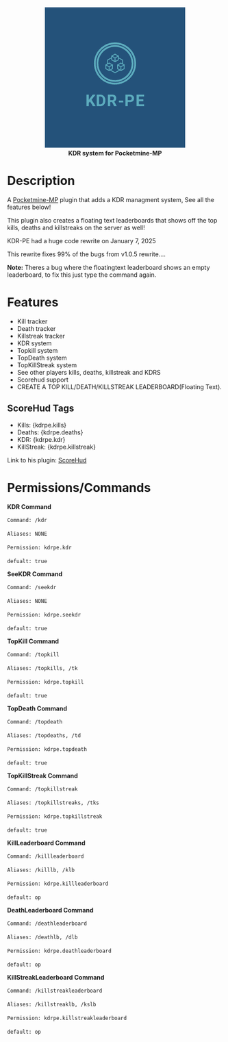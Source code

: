 <p align="center">
    <a href="https://github.com/Terpz710/KDR-PE"><img src="https://github.com/Terpz710/KDR-PE/blob/main/icon.png"></img></a><br>
    <b>KDR system for Pocketmine-MP</b>

# Description

A [Pocketmine-MP](https://pmmp.io) plugin that adds a KDR managment system, See all the features below!

This plugin also creates a floating text leaderboards that shows off the top kills, deaths and killstreaks on the server as well!

KDR-PE had a huge code rewrite on January 7, 2025

This rewrite fixes 99% of the bugs from v1.0.5 rewrite....

**Note:**
Theres a bug where the floatingtext leaderboard shows an empty leaderboard, to fix this just type the command again.

# Features 

* Kill tracker
* Death tracker
* Killstreak tracker
* KDR system
* Topkill system
* TopDeath system
* TopKillStreak system
* See other players kills, deaths, killstreak and KDRS
* Scorehud support
* CREATE A TOP KILL/DEATH/KILLSTREAK LEADERBOARD(Floating Text).

## ScoreHud Tags

* Kills: {kdrpe.kills}
* Deaths: {kdrpe.deaths}
* KDR: {kdrpe.kdr}
* KillStreak: {kdrpe.killstreak}

Link to his plugin: [ScoreHud](https://github.com/Ifera/ScoreHud)

# Permissions/Commands

**KDR Command**
```
Command: /kdr

Aliases: NONE

Permission: kdrpe.kdr

defualt: true
```

**SeeKDR Command**
```
Command: /seekdr

Aliases: NONE

Permission: kdrpe.seekdr

default: true
```

**TopKill Command**
```
Command: /topkill

Aliases: /topkills, /tk

Permission: kdrpe.topkill

default: true
```

**TopDeath Command**
```
Command: /topdeath

Aliases: /topdeaths, /td

Permission: kdrpe.topdeath

default: true
```

**TopKillStreak Command**
```
Command: /topkillstreak

Aliases: /topkillstreaks, /tks

Permission: kdrpe.topkillstreak

default: true
```

**KillLeaderboard Command**
```
Command: /killleaderboard

Aliases: /killlb, /klb

Permission: kdrpe.killleaderboard

default: op
```

**DeathLeaderboard Command**
```
Command: /deathleaderboard

Aliases: /deathlb, /dlb

Permission: kdrpe.deathleaderboard

default: op
```

**KillStreakLeaderboard Command**
```
Command: /killstreakleaderboard

Aliases: /killstreaklb, /kslb

Permission: kdrpe.killstreakleaderboard

default: op
```
